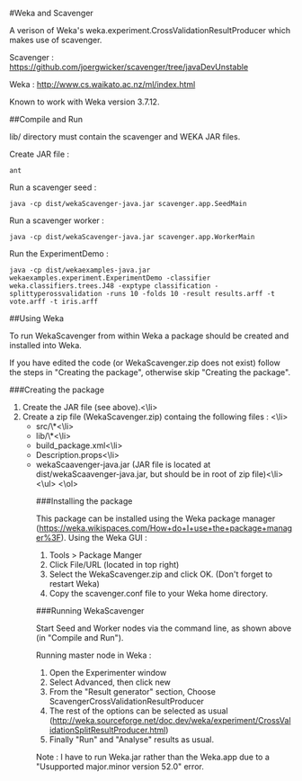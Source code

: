 #Weka and Scavenger


A verison of Weka's weka.experiment.CrossValidationResultProducer which makes use of scavenger.

Scavenger : https://github.com/joergwicker/scavenger/tree/javaDevUnstable

Weka : http://www.cs.waikato.ac.nz/ml/index.html

Known to work with Weka version 3.7.12.

##Compile and Run


lib/ directory must contain the scavenger and WEKA JAR files.

Create JAR file :

```
ant
```

Run a scavenger seed :

```
java -cp dist/wekaScavenger-java.jar scavenger.app.SeedMain

```

Run a scavenger worker :

```
java -cp dist/wekaScavenger-java.jar scavenger.app.WorkerMain

```

Run the ExperimentDemo :

```
java -cp dist/wekaexamples-java.jar wekaexamples.experiment.ExperimentDemo -classifier weka.classifiers.trees.J48 -exptype classification -splittyperossvalidation -runs 10 -folds 10 -result results.arff -t vote.arff -t iris.arff
```

##Using Weka


To run WekaScavenger from within Weka a package should be created and installed into Weka. 

If you have edited the code (or WekaScavenger.zip does not exist) follow the steps in "Creating the package", otherwise skip "Creating the package".


###Creating the package 

<ol>
<li> Create the JAR file (see above).<\li> 
<li> Create a zip file (WekaScavenger.zip) containg the following files : <\li>
<ul>
<li> src/\*<\li>
<li> lib/\*<\li>
<li> build_package.xml<\li>
<li> Description.props<\li>
<li> wekaScaavenger-java.jar (JAR file is located at dist/wekaScaavenger-java.jar, but should be in root of zip file)<\li>
<\ul>
<\ol>

###Installing the package

This package can be installed using the Weka package manager (https://weka.wikispaces.com/How+do+I+use+the+package+manager%3F). Using the Weka GUI :

1. Tools > Package Manger
2. Click File/URL (located in top right)
3. Select the WekaScavenger.zip and click OK. (Don't forget to restart Weka)
4. Copy the scavenger.conf file to your Weka home directory.

###Running WekaScavenger

Start Seed and Worker nodes via the command line, as shown above (in "Compile and Run").

Running master node in Weka :

1. Open the Experimenter window
2. Select Advanced, then click new
3. From the "Result generator" section, Choose ScavengerCrossValidationResultProducer
4. The rest of the options can be selected as usual (http://weka.sourceforge.net/doc.dev/weka/experiment/CrossValidationSplitResultProducer.html) 
5. Finally "Run" and "Analyse" results as usual.

Note : I have to run Weka.jar rather than the Weka.app due to a "Usupported major.minor version 52.0" error.
